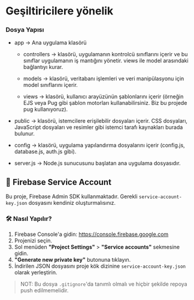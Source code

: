 # Geşiltiricilere yönelik

### Dosya Yapısı
- app -> Ana uygulama klasörü

    * controllers -> klasörü, uygulamanın kontrolcü sınıflarını içerir ve bu sınıflar uygulamanın iş mantığını yönetir. views ile model arasındaki bağlantıyı kurar.

    * models -> klasörü, veritabanı işlemleri ve veri manipülasyonu için model sınıflarını içerir.

    * views -> klasörü, kullanıcı arayüzünün şablonlarını içerir (örneğin EJS veya Pug gibi şablon motorları kullanabilirsiniz. Biz bu projede pug kullanıyoruz).

- public -> klasörü, istemcilere erişilebilir dosyaları içerir. CSS dosyaları, JavaScript dosyaları ve resimler gibi istemci tarafı kaynakları burada bulunur.

- config -> klasörü, uygulama yapılandırma dosyalarını içerir (config.js, database.js, auth.js gibi).

- server.js -> Node.js sunucusunu başlatan ana uygulama dosyasıdır.

## 🔐 Firebase Service Account

Bu proje, Firebase Admin SDK kullanmaktadır. Gerekli `service-account-key.json` dosyasını kendiniz oluşturmalısınız.

### 🛠️ Nasıl Yapılır?

1. Firebase Console'a gidin: https://console.firebase.google.com
2. Projenizi seçin.
3. Sol menüden **"Project Settings"** > **"Service accounts"** sekmesine gidin.
4. **"Generate new private key"** butonuna tıklayın.
5. İndirilen JSON dosyasını proje kök dizinine `service-account-key.json` olarak yerleştirin.

> NOT: Bu dosya `.gitignore`'da tanımlı olmalı ve hiçbir şekilde repoya push edilmemelidir.